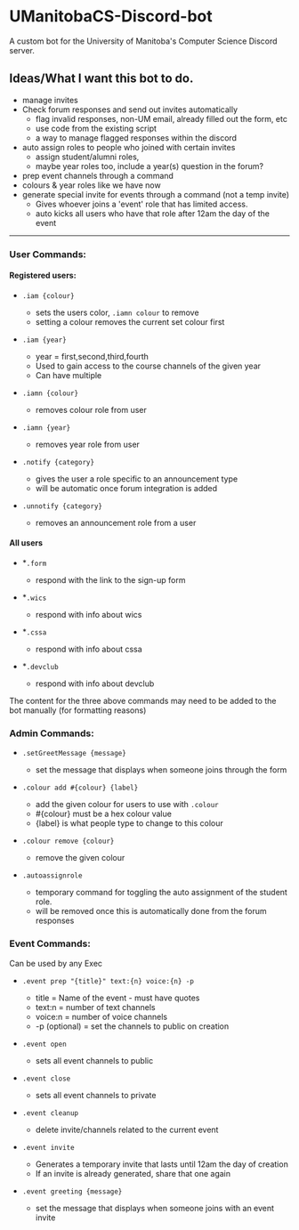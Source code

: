 # UManitobaCS-Discord-bot
A custom bot for the University of Manitoba's Computer Science Discord server. 


## Ideas/What I want this bot to do.   
- manage invites 
- Check forum responses and send out invites automatically  
    - flag invalid responses, non-UM email, already filled out the form, etc 
    - use code from the existing script 
    - a way to manage flagged responses within the discord 
- auto assign roles to people who joined with certain invites
    - assign student/alumni roles, 
    - maybe year roles too, include a year(s) question in the forum? 
- prep event channels through a command 
- colours & year roles like we have now 
- generate special invite for events through a command (not a temp invite)
    - Gives whoever joins a 'event' role that has limited access. 
    - auto kicks all users who have that role after 12am the day of the event

---

### User Commands:
#### Registered users:

- `.iam {colour}`
    - sets the users color, `.iamn colour` to remove 
    - setting a colour removes the current set colour first 

- `.iam {year}` 
    - year = first,second,third,fourth
    - Used to gain access to the course channels of the given year
    - Can have multiple  

- `.iamn {colour}`
    - removes colour role from user

- `.iamn {year}`
    - removes year role from user

- `.notify {category}`
    - gives the user a role specific to an announcement type
    - will be automatic once forum integration is added

- `.unnotify {category}`
    - removes an announcement role from a user

#### All users 
- *`.form`
    - respond with the link to the sign-up form

- *`.wics`
    - respond with info about wics 

- *`.cssa`
    - respond with info about cssa 

- *`.devclub`
    - respond with info about devclub  

The content for the three above commands may need to be added to the bot manually (for formatting reasons)
 
### Admin Commands:

- `.setGreetMessage {message}`
    - set the message that displays when someone joins through the form

- `.colour add #{colour} {label}`
    - add the given colour for users to use with `.colour`
    - #{colour} must be a hex colour value  
    - {label} is what people type to change to this colour

- `.colour remove {colour}`
    - remove the given colour 

- `.autoassignrole`
    - temporary command for toggling the auto assignment of the student role.
    - will be removed once this is automatically done from the forum responses


### Event Commands:  
Can be used by any Exec
- `.event prep "{title}" text:{n} voice:{n} -p`
    - title = Name of the event - must have quotes
    - text:n = number of text channels 
    - voice:n = number of voice channels 
    - -p (optional) = set the channels to public on creation 

- `.event open` 
    - sets all event channels to public 

- `.event close`
    - sets all event channels to private

- `.event cleanup`
    - delete invite/channels related to the current event 

- `.event invite` 
    - Generates a temporary invite that lasts until 12am the day of creation
    - If an invite is already generated, share that one again

- `.event greeting {message}`
    - set the message that displays when someone joins with an event invite
